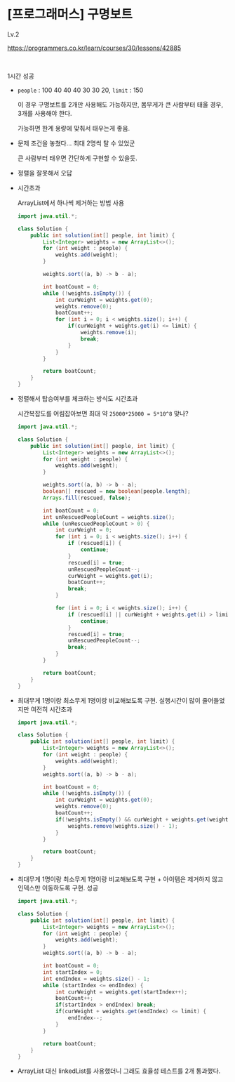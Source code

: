 # [프로그래머스] 구명보트

Lv.2

https://programmers.co.kr/learn/courses/30/lessons/42885

<br>

1시간 성공

* `people` : 100 40 40 40 30 30 20, `limit` : 150

  이 경우 구명보트를 2개만 사용해도 가능하지만, 몸무게가 큰 사람부터 태울 경우, 3개를 사용해야 한다.

  가능하면 한계 용량에 맞춰서 태우는게 좋음.

* 문제 조건을 놓쳤다... 최대 2명씩 탈 수 있었군

  큰 사람부터 태우면 간단하게 구현할 수 있을듯.

* 정렬을 잘못해서 오답

* 시간초과

  ArrayList에서 하나씩 제거하는 방법 사용

  ```java
  import java.util.*;
  
  class Solution {
      public int solution(int[] people, int limit) {
          List<Integer> weights = new ArrayList<>();
          for (int weight : people) {
              weights.add(weight);
          }
  
          weights.sort((a, b) -> b - a);
  
          int boatCount = 0;
          while (!weights.isEmpty()) {
              int curWeight = weights.get(0);
              weights.remove(0);
              boatCount++;
              for (int i = 0; i < weights.size(); i++) {
                  if(curWeight + weights.get(i) <= limit) {
                      weights.remove(i);
                      break;
                  }
              }
          }
  
          return boatCount;
      }
  }
  ```

* 정렬해서 탑승여부를 체크하는 방식도 시간초과

  시간복잡도를 어림잡아보면 최대 약 `25000*25000 = 5*10^8` 맞나?

  ```java
  import java.util.*;
  
  class Solution {
      public int solution(int[] people, int limit) {
          List<Integer> weights = new ArrayList<>();
          for (int weight : people) {
              weights.add(weight);
          }
  
          weights.sort((a, b) -> b - a);
          boolean[] rescued = new boolean[people.length];
          Arrays.fill(rescued, false);
  
          int boatCount = 0;
          int unRescuedPeopleCount = weights.size();
          while (unRescuedPeopleCount > 0) {
              int curWeight = 0;
              for (int i = 0; i < weights.size(); i++) {
                  if (rescued[i]) {
                      continue;
                  }
                  rescued[i] = true;
                  unRescuedPeopleCount--;
                  curWeight = weights.get(i);
                  boatCount++;
                  break;
              }
  
              for (int i = 0; i < weights.size(); i++) {
                  if (rescued[i] || curWeight + weights.get(i) > limit) {
                      continue;
                  }
                  rescued[i] = true;
                  unRescuedPeopleCount--;
                  break;
              }
          }
  
          return boatCount;
      }
  }
  ```

* 최대무게 1명이랑 최소무게 1명이랑 비교해보도록 구현. 실행시간이 많이 줄어들었지만 여전히 시간초과

  ```java
  import java.util.*;
  
  class Solution {
      public int solution(int[] people, int limit) {
          List<Integer> weights = new ArrayList<>();
          for (int weight : people) {
              weights.add(weight);
          }
          weights.sort((a, b) -> b - a);
  
          int boatCount = 0;
          while (!weights.isEmpty()) {
              int curWeight = weights.get(0);
              weights.remove(0);
              boatCount++;
              if(!weights.isEmpty() && curWeight + weights.get(weights.size() - 1) <= limit) {
                  weights.remove(weights.size() - 1);
              }
          }
  
          return boatCount;
      }
  }
  ```

* 최대무게 1명이랑 최소무게 1명이랑 비교해보도록 구현 + 아이템은 제거하지 않고 인덱스만 이동하도록 구현. 성공

  ```java
  import java.util.*;
  
  class Solution {
      public int solution(int[] people, int limit) {
          List<Integer> weights = new ArrayList<>();
          for (int weight : people) {
              weights.add(weight);
          }
          weights.sort((a, b) -> b - a);
  
          int boatCount = 0;
          int startIndex = 0;
          int endIndex = weights.size() - 1;
          while (startIndex <= endIndex) {
              int curWeight = weights.get(startIndex++);
              boatCount++;
              if(startIndex > endIndex) break;
              if(curWeight + weights.get(endIndex) <= limit) {
                  endIndex--;
              }
          }
  
          return boatCount;
      }
  }
  ```

* ArrayList 대신 linkedList를 사용했더니 그래도 효율성 테스트를 2개 통과했다.

